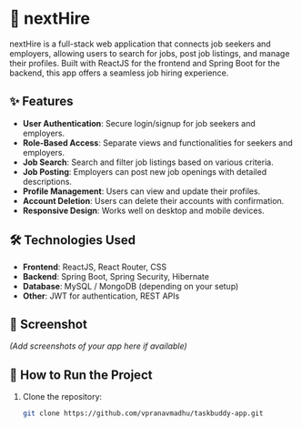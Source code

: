 # 🚀 nextHire

nextHire is a full-stack web application that connects job seekers and employers, allowing users to search for jobs, post job listings, and manage their profiles. Built with ReactJS for the frontend and Spring Boot for the backend, this app offers a seamless job hiring experience.

## ✨ Features

- **User Authentication**: Secure login/signup for job seekers and employers.
- **Role-Based Access**: Separate views and functionalities for seekers and employers.
- **Job Search**: Search and filter job listings based on various criteria.
- **Job Posting**: Employers can post new job openings with detailed descriptions.
- **Profile Management**: Users can view and update their profiles.
- **Account Deletion**: Users can delete their accounts with confirmation.
- **Responsive Design**: Works well on desktop and mobile devices.

## 🛠️ Technologies Used

- **Frontend**: ReactJS, React Router, CSS
- **Backend**: Spring Boot, Spring Security, Hibernate
- **Database**: MySQL / MongoDB (depending on your setup)
- **Other**: JWT for authentication, REST APIs

## 📸 Screenshot

*(Add screenshots of your app here if available)*

## 🚀 How to Run the Project

1. Clone the repository:
   ```bash
   git clone https://github.com/vpranavmadhu/taskbuddy-app.git

